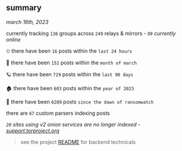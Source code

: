 
## summary
_march 16th, 2023_

currently tracking `136` groups across `249` relays & mirrors - _`99` currently online_

⏲ there have been `16` posts within the `last 24 hours`

🦈 there have been `152` posts within the `month of march`

🪐 there have been `729` posts within the `last 90 days`

🏚 there have been `603` posts within the `year of 2023`

🦕 there have been `6289` posts `since the dawn of ransomwatch`

there are `67` custom parsers indexing posts

_`20` sites using v2 onion services are no longer indexed - [support.torproject.org](https://support.torproject.org/onionservices/v2-deprecation/)_

> see the project [README](https://github.com/joshhighet/ransomwatch#ransomwatch--) for backend technicals
